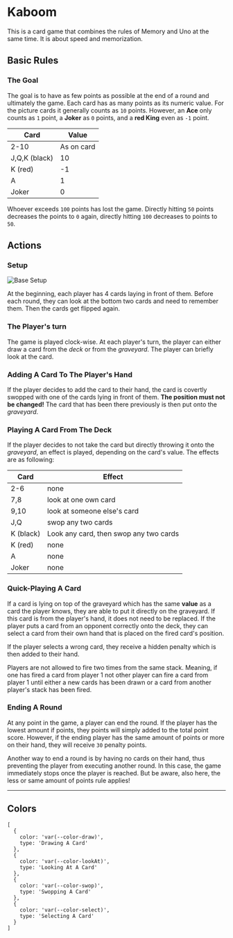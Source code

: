 




# Kaboom

This is a card game that combines the rules of Memory and Uno at the same time. It is about speed and memorization. 

## Basic Rules

### The Goal

The goal is to have as few points as possible at the end of a round and ultimately the game. Each card has as many points as its numeric value. For the picture cards it generally counts as `10` points. However, an **Ace** only counts as `1` point, a **Joker** as `0` points, and a **red King** even as `-1` point.

|Card         |Value     |
|-------------|----------|
|2-10         |As on card|
|J,Q,K (black)|10        |
|K (red)      |-1        |
|A            |1         |
|Joker        |0         |

Whoever exceeds `100` points has lost the game. Directly hitting `50` points decreases the points to `0` again, directly hitting `100` decreases to points to `50`.

## Actions

### Setup

![Base Setup](BaseSetup.png)

At the beginning, each player has 4 cards laying in front of them. Before each round, they can look at the bottom two cards and need to remember them. Then the cards get flipped again. 

### The Player's turn

The game is played clock-wise. At each player's turn, the player can either draw a card from the *deck* or from the *graveyard*. The player can briefly look at the card.

### Adding A Card To The Player's Hand

If the player decides to add the card to their hand, the card is covertly swopped with one of the cards lying in front of them. **The position must not be changed!** The card that has been there previously is then put onto the *graveyard*.

### Playing A Card From The Deck

If the player decides to not take the card but directly throwing it onto the *graveyard*, an effect is played, depending on the card's value. The effects are as following: 

|Card     |Effect                                 |
|---------|---------------------------------------|
|2-6      |none                                   |
|7,8      |look at one own card                  |
|9,10     |look at someone else's card           |
|J,Q      |swop any two cards                    |
|K (black)|Look any card, then swop any two cards|
|K (red)  |none                                   |
|A        |none                                   |
|Joker    |none                                   |

### Quick-Playing A Card

If a card is lying on top of the graveyard which has the same **value** as a card the player knows, they are able to put it directly on the graveyard. If this card is from the player's hand, it does not need to be replaced. If the player puts a card from an opponent correctly onto the deck, they can select a card from their own hand that is placed on the fired card's position.

If the player selects a wrong card, they receive a hidden penalty which is then added to their hand.

Players are not allowed to fire two times from the same stack. Meaning, if one has fired a card from player 1 not other player can fire a card from player 1 until either a new cards has been drawn or a card from another player's stack has been fired.

### Ending A Round

At any point in the game, a player can end the round. If the player has the lowest amount if points, they points will simply added to the total point score. However, if the ending player has the same amount of points or more on their hand, they will receive `30` penalty points.

Another way to end a round is by having no cards on their hand, thus preventing the player from executing another round. In this case, the game immediately stops once the player is reached. But be aware, also here, the less or same amount of points rule applies!

-----

## Colors

```colors
[
  {
    color: 'var(--color-draw)',
    type: 'Drawing A Card'
  },
  {
    color: 'var(--color-lookAt)',
    type: 'Looking At A Card'
  },
  {
    color: 'var(--color-swop)',
    type: 'Swopping A Card'
  },
  {
    color: 'var(--color-select)',
    type: 'Selecting A Card'
  }
]
```
